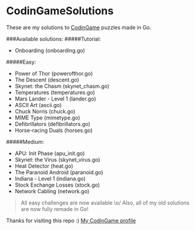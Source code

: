 # CodinGameSolutions
These are my solutions to [CodinGame](http://codingame.com) puzzles made in Go.

###Available solutions:
#####Tutorial:
* Onboarding (onboarding.go)

#####Easy:
* Power of Thor (powerofthor.go)
* The Descent (descent.go)
* Skynet: the Chasm (skynet_chasm.go)
* Temperatures (temperatures.go)
* Mars Lander - Level 1 (lander.go)
* ASCII Art (ascii.go)
* Chuck Norris (chuck.go)
* MIME Type (mimetype.go)
* Defibrillators (defibrillators.go)
* Horse-racing Duals (horses.go)

#####Medium:
* APU: Init Phase (apu_init.go)
* Skynet: the Virus (skynet_virus.go)
* Heat Detector (heat.go)
* The Paranoid Android (paranoid.go)
* Indiana - Level 1 (indiana.go)
* Stock Exchange Losses (stock.go)
* Network Cabling (network.go)

> All easy challenges are now available \o/ Also, all of my old solutions are now fully remade in Go!

Thanks for visiting this repo :)
[My CodinGame profile](https://www.codingame.com/profile/038dcafe98eef32a5b0f6a9f9bce3e30600888)